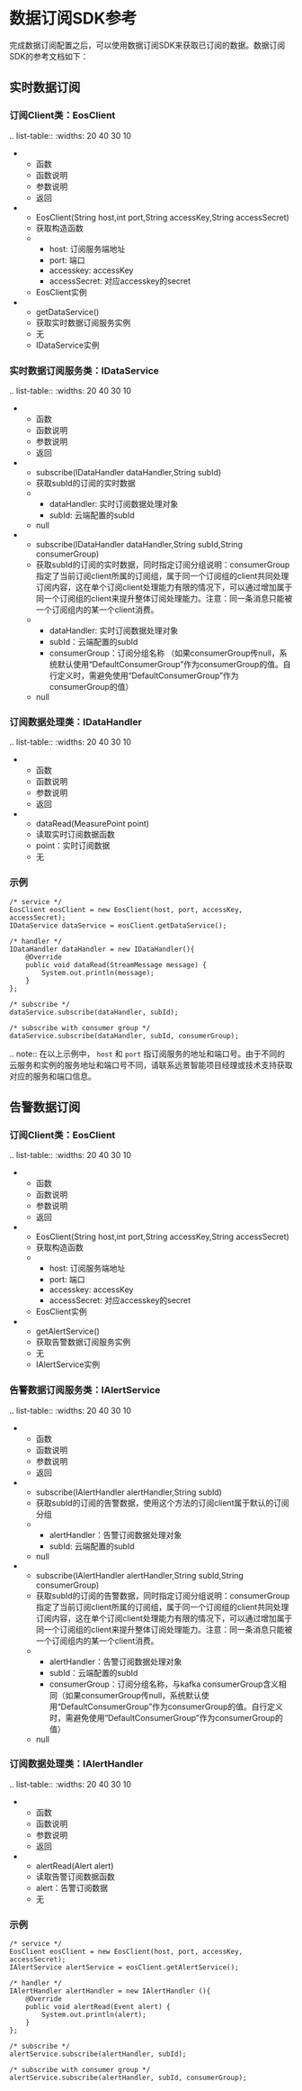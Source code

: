# 数据订阅SDK参考
完成数据订阅配置之后，可以使用数据订阅SDK来获取已订阅的数据。数据订阅SDK的参考文档如下：

## 实时数据订阅

### 订阅Client类：EosClient

.. list-table::
   :widths: 20 40 30 10

   * - 函数
     - 函数说明
     - 参数说明
     - 返回
   * - EosClient(String host,int port,String accessKey,String accessSecret)
     - 获取构造函数
     - + host: 订阅服务端地址
       + port: 端口
       + accesskey: accessKey
       + accessSecret: 对应accesskey的secret
     - EosClient实例
   * - getDataService()
     - 获取实时数据订阅服务实例
     - 无
     - IDataService实例


### 实时数据订阅服务类：IDataService

.. list-table::
   :widths: 20 40 30 10

   * - 函数
     - 函数说明
     - 参数说明
     - 返回
   * - subscribe(IDataHandler dataHandler,String subId)
     - 获取subId的订阅的实时数据
     - + dataHandler: 实时订阅数据处理对象
       + subId: 云端配置的subId
     - null
   * - subscribe(IDataHandler dataHandler,String subId,String consumerGroup)
     - 获取subId的订阅的实时数据，同时指定订阅分组说明：consumerGroup指定了当前订阅client所属的订阅组，属于同一个订阅组的client共同处理订阅内容，这在单个订阅client处理能力有限的情况下，可以通过增加属于同一个订阅组的client来提升整体订阅处理能力。注意：同一条消息只能被一个订阅组内的某一个client消费。
     - + dataHandler: 实时订阅数据处理对象
       + subId：云端配置的subId
       + consumerGroup：订阅分组名称 （如果consumerGroup传null，系统默认使用“DefaultConsumerGroup”作为consumerGroup的值。自行定义时，需避免使用“DefaultConsumerGroup”作为consumerGroup的值）
     - null


### 订阅数据处理类：IDataHandler

.. list-table::
   :widths: 20 40 30 10

   * - 函数
     - 函数说明
     - 参数说明
     - 返回
   * - dataRead(MeasurePoint point)
     - 读取实时订阅数据函数
     - point：实时订阅数据
     - 无

### 示例

```
/* service */
EosClient eosClient = new EosClient(host, port, accessKey, accessSecret);
IDataService dataService = eosClient.getDataService();

/* handler */
IDataHandler dataHandler = new IDataHandler(){
    @Override
    public void dataRead(StreamMessage message) {
        System.out.println(message);
    }
};

/* subscribe */
dataService.subscribe(dataHandler, subId);

/* subscribe with consumer group */
dataService.subscribe(dataHandler, subId, consumerGroup);
```

.. note:: 在以上示例中， `host` 和 `port` 指订阅服务的地址和端口号。由于不同的云服务和实例的服务地址和端口号不同，请联系远景智能项目经理或技术支持获取对应的服务和端口信息。

## 告警数据订阅

### 订阅Client类：EosClient

.. list-table::
   :widths: 20 40 30 10

   * - 函数
     - 函数说明
     - 参数说明
     - 返回
   * - EosClient(String host,int port,String accessKey,String accessSecret)
     - 获取构造函数
     - + host: 订阅服务端地址
       + port: 端口
       + accesskey: accessKey
       + accessSecret: 对应accesskey的secret
     - EosClient实例
   * - getAlertService()
     - 获取告警数据订阅服务实例
     - 无
     - IAlertService实例


### 告警数据订阅服务类：IAlertService

.. list-table::
   :widths: 20 40 30 10

   * - 函数
     - 函数说明
     - 参数说明
     - 返回
   * - subscribe(IAlertHandler alertHandler,String subId)
     - 获取subId的订阅的告警数据，使用这个方法的订阅client属于默认的订阅分组
     - + alertHandler：告警订阅数据处理对象
       + subId: 云端配置的subId
     - null
   * - subscribe(IAlertHandler alertHandler,String subId,String consumerGroup)
     - 获取subId的订阅的告警数据，同时指定订阅分组说明：consumerGroup指定了当前订阅client所属的订阅组，属于同一个订阅组的client共同处理订阅内容，这在单个订阅client处理能力有限的情况下，可以通过增加属于同一个订阅组的client来提升整体订阅处理能力。注意：同一条消息只能被一个订阅组内的某一个client消费。
     - + alertHandler：告警订阅数据处理对象
       + subId：云端配置的subId
       + consumerGroup：订阅分组名称，与kafka consumerGroup含义相同（如果consumerGroup传null，系统默认使用“DefaultConsumerGroup”作为consumerGroup的值。自行定义时，需避免使用“DefaultConsumerGroup”作为consumerGroup的值）
     - null


### 订阅数据处理类：IAlertHandler

.. list-table::
   :widths: 20 40 30 10

   * - 函数
     - 函数说明
     - 参数说明
     - 返回
   * - alertRead(Alert alert)
     - 读取告警订阅数据函数
     - alert：告警订阅数据
     - 无

### 示例

```
/* service */
EosClient eosClient = new EosClient(host, port, accessKey, accessSecret);
IAlertService alertService = eosClient.getAlertService();

/* handler */
IAlertHandler alertHandler = new IAlertHandler (){
    @Override
    public void alertRead(Event alert) {
        System.out.println(alert);
    }
};

/* subscribe */
alertService.subscribe(alertHandler, subId);

/* subscribe with consumer group */
alertService.subscribe(alertHandler, subId, consumerGroup);
```
<!--end-->
